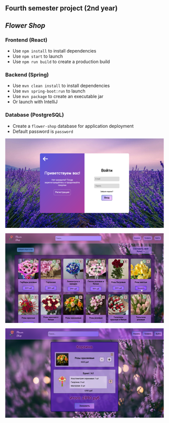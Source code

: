 ## Fourth semester project (2nd year)
## _Flower Shop_

### Frontend (React)
- Use `npm install` to install dependencies
- Use `npm start` to launch
- Use `npm run build` to  create a production build

### Backend (Spring)
- Use `mvn clean install` to install dependencies
- Use `mvn spring-boot:run` to launch
- Use `mvn package` to create an executable jar
- Or launch with IntelliJ

### Database (PostgreSQL)
- Create a `flower-shop` database for application deployment
- Default password is `password`


![image](image_1.png?raw=true)

![image](image_2.png?raw=true)

![image](image_3.png?raw=true)